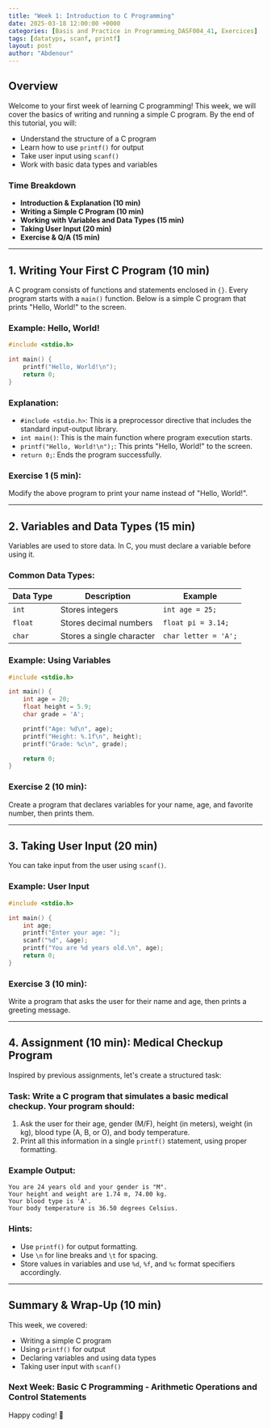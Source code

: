 ```yaml
---
title: "Week 1: Introduction to C Programming"
date: 2025-03-18 12:00:00 +0000
categories: [Basis and Practice in Programming_DASF004_41, Exercices]
tags: [datatyps, scanf, printf]
layout: post
author: "Abdenour"
---
```


## Overview
Welcome to your first week of learning C programming! This week, we will cover the basics of writing and running a simple C program. By the end of this tutorial, you will:
- Understand the structure of a C program
- Learn how to use `printf()` for output
- Take user input using `scanf()`
- Work with basic data types and variables

### **Time Breakdown**
- **Introduction & Explanation (10 min)**
- **Writing a Simple C Program (10 min)**
- **Working with Variables and Data Types (15 min)**
- **Taking User Input (20 min)**
- **Exercise & Q/A (15 min)**

---

## **1. Writing Your First C Program (10 min)**
A C program consists of functions and statements enclosed in `{}`. Every program starts with a `main()` function. Below is a simple C program that prints "Hello, World!" to the screen.

### **Example:** Hello, World!
```c
#include <stdio.h>

int main() {
    printf("Hello, World!\n");
    return 0;
}
```

### **Explanation:**
- `#include <stdio.h>`: This is a preprocessor directive that includes the standard input-output library.
- `int main()`: This is the main function where program execution starts.
- `printf("Hello, World!\n");`: This prints "Hello, World!" to the screen.
- `return 0;`: Ends the program successfully.

### **Exercise 1 (5 min):**
Modify the above program to print your name instead of "Hello, World!".

---

## **2. Variables and Data Types (15 min)**
Variables are used to store data. In C, you must declare a variable before using it.

### **Common Data Types:**

| Data Type | Description | Example |
|-----------|-------------|---------|
| `int` | Stores integers | `int age = 25;` |
| `float` | Stores decimal numbers | `float pi = 3.14;` |
| `char` | Stores a single character | `char letter = 'A';` |

### **Example:** Using Variables
```c
#include <stdio.h>

int main() {
    int age = 20;
    float height = 5.9;
    char grade = 'A';

    printf("Age: %d\n", age);
    printf("Height: %.1f\n", height);
    printf("Grade: %c\n", grade);

    return 0;
}
```

### **Exercise 2 (10 min):**
Create a program that declares variables for your name, age, and favorite number, then prints them.

---

## **3. Taking User Input (20 min)**
You can take input from the user using `scanf()`.

### **Example:** User Input
```c
#include <stdio.h>

int main() {
    int age;
    printf("Enter your age: ");
    scanf("%d", &age);
    printf("You are %d years old.\n", age);
    return 0;
}
```

### **Exercise 3 (10 min):**
Write a program that asks the user for their name and age, then prints a greeting message.

---

## **4. Assignment (10 min): Medical Checkup Program**
Inspired by previous assignments, let's create a structured task:

### **Task:** Write a C program that simulates a basic medical checkup. Your program should:
1. Ask the user for their age, gender (M/F), height (in meters), weight (in kg), blood type (A, B, or O), and body temperature.
2. Print all this information in a single `printf()` statement, using proper formatting.

### **Example Output:**
```
You are 24 years old and your gender is "M".
Your height and weight are 1.74 m, 74.00 kg.
Your blood type is 'A'.
Your body temperature is 36.50 degrees Celsius.
```

### **Hints:**
- Use `printf()` for output formatting.
- Use `\n` for line breaks and `\t` for spacing.
- Store values in variables and use `%d`, `%f`, and `%c` format specifiers accordingly.

---

## **Summary & Wrap-Up (10 min)**
This week, we covered:
- Writing a simple C program
- Using `printf()` for output
- Declaring variables and using data types
- Taking user input with `scanf()`

### **Next Week:** Basic C Programming - Arithmetic Operations and Control Statements

Happy coding! 🚀
